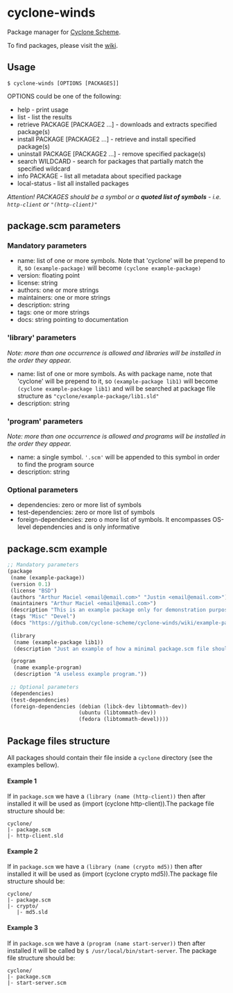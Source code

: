 # cyclone-winds
Package manager for [Cyclone Scheme](https://cyclone-scheme.org).

To find packages, please visit the [wiki](https://github.com/cyclone-scheme/cyclone-winds/wiki).

## Usage

```
$ cyclone-winds [OPTIONS [PACKAGES]]
```
OPTIONS could be one of the following:
- help  -  print usage
- list  -  list the results
- retrieve PACKAGE [PACKAGE2 ...]  - downloads and extracts specified package(s)
- install PACKAGE [PACKAGE2 ...] - retrieve and install specified package(s)
- uninstall PACKAGE [PACKAGE2 ...] - remove specified package(s)
- search WILDCARD - search for packages that partially match the specified wildcard
- info PACKAGE - list all metadata about specified package
- local-status - list all installed packages

*Attention! PACKAGES should be a symbol or a **quoted list of symbols** - i.e. `http-client` or `"(http-client)"`*

## package.scm parameters

### Mandatory parameters

- name: list of one or more symbols. Note that 'cyclone' will be prepend to it, so `(example-package)` will become `(cyclone example-package)`
- version: floating point
- license: string
- authors: one or more strings
- maintainers: one or more strings
- description: string
- tags: one or more strings
- docs: string pointing to documentation

### 'library' parameters

*Note: more than one occurrence is allowed and libraries will be installed in the order they appear.*

- name: list of one or more symbols. As with package name, note that 'cyclone' will be prepend to it, so `(example-package lib1)` will become `(cyclone example-package lib1)` and will be searched at package file structure as `"cyclone/example-package/lib1.sld"`
- description: string

### 'program' parameters

*Note: more than one occurrence is allowed and programs will be installed in the order they appear.*

- name: a single symbol. `'.scm'` will be appended to this symbol in order to find the program source
- description: string

### Optional parameters
- dependencies: zero or more list of symbols
- test-dependencies: zero or more list of symbols
- foreign-dependencies: zero o more list of symbols. It encompasses OS-level dependencies and is only informative

## package.scm example


```scheme
;; Mandatory parameters
(package
 (name (example-package))
 (version 0.1)          
 (license "BSD")       
 (authors "Arthur Maciel <email@email.com>" "Justin <email@email.com>")
 (maintainers "Arthur Maciel <email@email.com>")
 (description "This is an example package only for demonstration purposes.")
 (tags "Misc" "Devel")
 (docs "https://github.com/cyclone-scheme/cyclone-winds/wiki/example-package.md")
 
 (library
  (name (example-package lib1))
  (description "Just an example of how a minimal package.scm file should look like"))

 (program
  (name example-program)
  (description "A useless example program."))
 
 ;; Optional parameters
 (dependencies) 
 (test-dependencies)
 (foreign-dependencies (debian (libck-dev libtommath-dev))
                       (ubuntu (libtommath-dev))
                       (fedora (libtommath-devel))))
```

## Package files structure

All packages should contain their file inside a `cyclone` directory (see the examples bellow).

#### Example 1

If in `package.scm` we have a `(library (name (http-client))` then after installed it will be used as (import (cyclone http-client)).The package file structure should be:

```
cyclone/
|- package.scm
|- http-client.sld
```

#### Example 2

If in `package.scm` we have a `(library (name (crypto md5))` then after installed it will be used as (import (cyclone crypto md5)).The package file structure should be:

```
cyclone/
|- package.scm
|- crypto/
   |- md5.sld
```

#### Example 3

If in `package.scm` we have a `(program (name start-server))` then after installed it will be called by `$ /usr/local/bin/start-server`. The package file structure should be:

```
cyclone/
|- package.scm
|- start-server.scm
```
